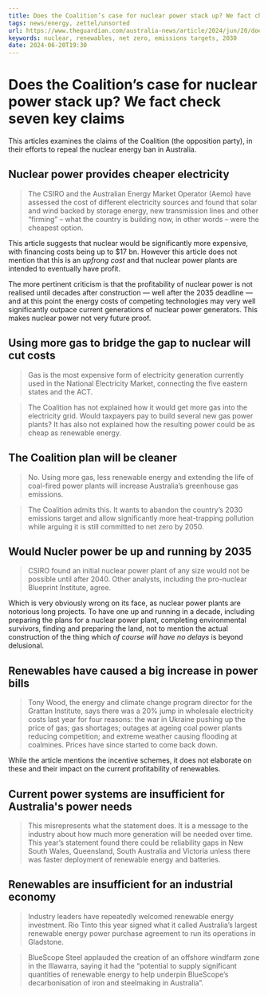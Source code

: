 ```yaml
---
title: Does the Coalition’s case for nuclear power stack up? We fact check seven key claims
tags: news/energy, zettel/unsorted
url: https://www.theguardian.com/australia-news/article/2024/jun/20/does-the-coalitions-case-for-nuclear-power-stack-up-we-factcheck-seven-key-claims
keywords: nuclear, renewables, net zero, emissions targets, 2030
date: 2024-06-20T19:30
---
```



# Does the Coalition’s case for nuclear power stack up? We fact check seven key claims

This articles examines the claims of the Coalition (the opposition party), in their efforts to repeal the nuclear energy ban in Australia.

## Nuclear power provides cheaper electricity 

> The CSIRO and the Australian Energy Market Operator (Aemo) have assessed the cost of different electricity sources and found that solar and wind backed by storage energy, new transmission lines and other “firming” – what the country is building now, in other words – were the cheapest option.

This article suggests that nuclear would be significantly more expensive, with financing costs being up to &dollar;17 bn. However this article does not mention that this is an _upfrong cost_ and that nuclear power plants are intended to eventually have profit. 

The more pertinent criticism is that the profitability of nuclear power is not realised until decades after construction &mdash; well after the 2035 deadline &mdash; and at this point the energy costs of competing technologies may very well significantly outpace current generations of nuclear power generators. This makes nuclear power not very future proof. 

## Using more gas to bridge the gap to nuclear will cut costs

> Gas is the most expensive form of electricity generation currently used in the National Electricity Market, connecting the five eastern states and the ACT.

> The Coalition has not explained how it would get more gas into the electricity grid. Would taxpayers pay to build several new gas power plants? It has also not explained how the resulting power could be as cheap as renewable energy.

## The Coalition plan will be cleaner

> No. Using more gas, less renewable energy and extending the life of coal-fired power plants will increase Australia’s greenhouse gas emissions.

> The Coalition admits this. It wants to abandon the country’s 2030 emissions target and allow significantly more heat-trapping pollution while arguing it is still committed to net zero by 2050.

## Would Nucler power be up and running by 2035 

> CSIRO found an initial nuclear power plant of any size would not be possible until after 2040. Other analysts, including the pro-nuclear Blueprint Institute, agree. 

Which is very obviously wrong on its face, as nuclear power plants are notorious long projects. To have one up and running in a decade, including preparing the plans for a nuclear power plant, completing environmental survivors, finding and preparing the land, not to mention the actual construction of the thing which _of course will have no delays_ is beyond delusional. 

## Renewables have caused a big increase in power bills 

> Tony Wood, the energy and climate change program director for the Grattan Institute, says there was a 20% jump in wholesale electricity costs last year for four reasons: the war in Ukraine pushing up the price of gas; gas shortages; outages at ageing coal power plants reducing competition; and extreme weather causing flooding at coalmines. Prices have since started to come back down.

While the article mentions the incentive schemes, it does not elaborate on these and their impact on the current profitability of renewables. 

## Current power systems are insufficient for Australia's power needs

> This misrepresents what the statement does. It is a message to the industry about how much more generation will be needed over time. This year’s statement found there could be reliability gaps in New South Wales, Queensland, South Australia and Victoria unless there was faster deployment of renewable energy and batteries.

## Renewables are insufficient for an industrial economy 

> Industry leaders have repeatedly welcomed renewable energy investment. Rio Tinto this year signed what it called Australia’s largest renewable energy power purchase agreement to run its operations in Gladstone.

> BlueScope Steel applauded the creation of an offshore windfarm zone in the Illawarra, saying it had the “potential to supply significant quantities of renewable energy to help underpin BlueScope’s decarbonisation of iron and steelmaking in Australia”.



